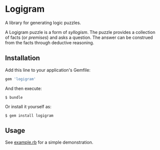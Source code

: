 # Logigram

A library for generating logic puzzles.

A Logigram puzzle is a form of *syllogism*. The puzzle provides a collection of facts (or *premises*) and asks a question. The answer can be construed from the facts through deductive reasoning.

## Installation

Add this line to your application's Gemfile:

```ruby
gem 'logigram'
```

And then execute:

    $ bundle

Or install it yourself as:

    $ gem install logigram

## Usage

See [example.rb](example.rb) for a simple demonstration.
